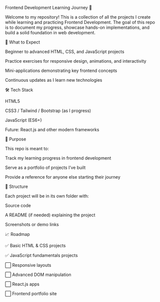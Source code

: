 Frontend Development Learning Journey 🚀

Welcome to my repository!
This is a collection of all the projects I create while learning and practicing Frontend Development. The goal of this repo is to document my progress, showcase hands-on implementations, and build a solid foundation in web development.

📌 What to Expect

Beginner to advanced HTML, CSS, and JavaScript projects

Practice exercises for responsive design, animations, and interactivity

Mini-applications demonstrating key frontend concepts

Continuous updates as I learn new technologies

🛠️ Tech Stack

HTML5

CSS3 / Tailwind / Bootstrap (as I progress)

JavaScript (ES6+)

Future: React.js and other modern frameworks

🎯 Purpose

This repo is meant to:

Track my learning progress in frontend development

Serve as a portfolio of projects I’ve built

Provide a reference for anyone else starting their journey

📂 Structure

Each project will be in its own folder with:

Source code

A README (if needed) explaining the project

Screenshots or demo links

📈 Roadmap

✅ Basic HTML & CSS projects

✅ JavaScript fundamentals projects

⬜ Responsive layouts

⬜ Advanced DOM manipulation

⬜ React.js apps

⬜ Frontend portfolio site
